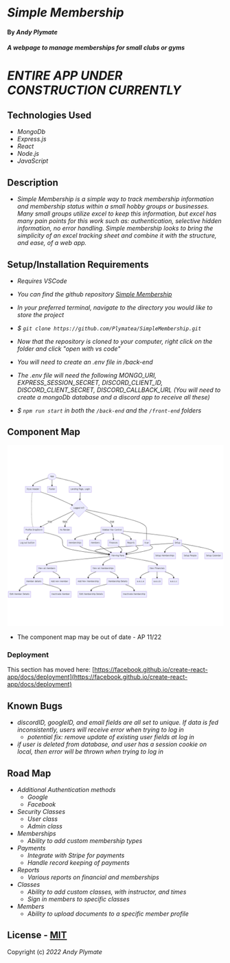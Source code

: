 # _Simple Membership_

#### By **_Andy Plymate_**

#### _A webpage to manage memberships for small clubs or gyms_

# _ENTIRE APP UNDER CONSTRUCTION CURRENTLY_

## Technologies Used

* _MongoDb_
* _Express.js_
* _React_
* _Node.js_
* _JavaScript_

## Description

* _Simple Membership is a simple way to track membership information and membership status within a small hobby groups or businesses. Many small groups utilize excel to keep this information, but excel has many pain points for this work such as: authentication, selective hidden information, no error handling. Simple membership looks to bring the simplicity of an excel tracking sheet and combine it with the structure, and ease, of a web app._

## Setup/Installation Requirements
* _Requires VSCode_

* _You can find the github repository [Simple Membership](https://github.com/Plymatea/SimpleMembership.git)_
* _In your preferred terminal, navigate to the directory you would like to store the project_
* _$ `git clone https://github.com/Plymatea/SimpleMembership.git`_
* _Now that the repository is cloned to your computer, right click on the folder and click "open with vs code"_
* _You will need to create an .env file in /back-end_
* _The .env file will need the following MONGO_URI, EXPRESS_SESSION_SECRET, DISCORD_CLIENT_ID, DISCORD_CLIENT_SECRET, DISCORD_CALLBACK_URL (You will need to create a mongoDb database and a discord app to receive all these)_
* _$ `npm run start` in both the `/back-end` and the `/front-end` folders_

## Component Map

![Simple Membership Component Tree](https://github.com/Plymatea/SimpleMembership/blob/295f2463390f96cf20e66a65cc5d57105b72e4c3/front-end/public/mermaid-diagram-20220429162821.png "Component Map")
* The component map may be out of date - AP 11/22


### Deployment

This section has moved here: [https://facebook.github.io/create-react-app/docs/deployment](https://facebook.github.io/create-react-app/docs/deployment)


## Known Bugs

* _discordID, googleID, and email fields are all set to unique. If data is fed inconsistently, users will receive error when trying to log in_
  * _potential fix: remove update of existing user fields at log in_
* _if user is deleted from database, and user has a session cookie on local, then error will be thrown when trying to log in_

## Road Map

* _Additional Authentication methods_
  * _Google_
  * _Facebook_
* _Security Classes_
  * _User class_
  * _Admin class_
* _Memberships_
  * _Ability to add custom membership types_
* _Payments_
  * _Integrate with Stripe for payments_
  * _Handle record keeping of payments_
* _Reports_
  * _Various reports on financial and memberships_
* _Classes_
  * _Ability to add custom classes, with instructor, and times_
  * _Sign in members to specific classes_
* _Members_ 
  * _Ability to upload documents to a specific member profile_


## License - [MIT](https://opensource.org/licenses/MIT)


Copyright (c) _2022_ _Andy Plymate_